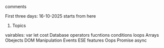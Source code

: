 comments

First three days: 16-10-2025 starts from here

1. Topics

vairables:
  var
  let
  cost
Database
operators
fucntions
conditions
loops
Arrays
Obejects
DOM Manipulation
Events
ESE features
Oops
Promise
async

